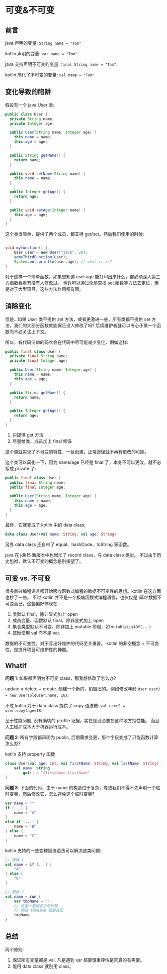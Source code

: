 # 可变&不可变

## 前言

java 声明的变量: `String name = "Tom"`

kotlin 声明的变量: `var name = "Tom"`

java 支持声明不可变的变量: `final String name = "Tom"`.

kotlin 简化了不可变的变量: `val name = "Tom"`

## 变化导致的陷阱

假设有一个 java User 类:

```java
public class User {
  private String name;
  private Integer age;

  public User(String name, Integer age) {
    this.name = name;
    this.age = age;
  }

  public String getName() {
    return name;
  }

  public void setName(String name) {
    this.name = name;
  }

  public Integer getAge() {
    return age;
  }

  public void setAge(Integer name) {
    this.age = age;
  }
}
```

这个类很简单，提供了两个成员，都支持 get/set。然后我们使用的时候:

```java

void myfunction() {
    User user = new User("jack", 20);
    someThirdFunction(User);
    System.out.println(user.age); // what it is?
}
```

对于这样一个简单函数，如果想知道 user.age 能打印出来什么，都必须深入第三方函数看看有没有人修改过。
也许可以通过全局查找 set 函数等方法去定位，但是对于大型项目，这些方法作用都有限。

## 消除变化

但是...如果 User 类不提供 set 方法，或者更激进一些，所有类都不提供 set 方法，我们的大部分函数就能保证没人修改了吗?
后续维护者就可以专心于某一个函数而不必关注上下文。

所以，有代码洁癖的码农会在代码中尽可能减少变化，例如这样:

```java
public final class User {
  private final String name;
  private final Integer age;

  public User(String name, Integer age) {
    this.name = name;
    this.age = age;
  }

  public String getName() {
    return name;
  }

  public Integer getAge() {
    return age;
  }
}
```

1. 只提供 get 方法
2. 尽量给类、成员加上 final 修饰

这个类就实现了不可变的特性，一旦创建，正常途径就不再有更改的可能。

这个类可以简化一下，因为 name/age 已经是 final 了，本身不可以更改，就不必写成 private 了:

```java
public final class User {
  public final String name;
  public final Integer age;

  public User(String name, Integer age) {
    this.name = name;
    this.age = age;
  }
}
```

最终，它就变成了 kotlin 中的 data class;

```kotlin
data class User(val name: String, val age: String)
```

另外 data class 还自带了 equal、hashCode、toString 等函数。

java 在 jdk15 新版本中也增加了 record class，与 data class 类似。
不过由于历史包袱，默认不可变的概念是别指望了。

## 可变 vs. 不可变

很多新兴编程语言都开始吸收函数式编程的数据不可变性的思想。kotlin 在这方面也抄了一些。
不过 kotlin 并不是一个极端函数式编程语言，也仅仅是 _偏向_ 数据不可变而已。这些偏好体现在:

1. 类默认 final，除非显式加上 open
2. 成员变量、函数默认 final，除非显式加上 open
3. 集合类型默认不可变，除非加上 mutable 前缀，如 `mutableListOf(...)`
4. 鼓励使用 val 而不是 var.

数据的不可变性，对于写出好维护的代码至关重要。
kotlin 的非空概念 + 不可变性，是提升项目可维护性的神器。

## WhatIf

**问题 1**: 如果都声明为不可变 class，那我想修改了怎么办?

update = delete + create. 创建一个新的，销毁旧的。例如修改年龄 `User user2 = new User(oldUser.name, 18)`。

不过 kotlin 对于 data class 提供了 copy 语法糖: `val user2 = user.copy(age=18)`

至于性能问题, 没有确切的 profile 证据，实在是没必要在这种地方抠性能。
而且人工维护成本大于机器运行成本。

**问题 2**: 所有字段都声明为 public, 后期需求变更，那个字段变成了只能函数计算怎么办?

kotlin 支持 property 函数

```kotlin
class User(val age: Int, val firstName: String, val lastName: String) {
    val name: String
        get() = "$firstName $lastName"
}
```

**问题 3**: 下面的代码，由于 name 的构造过于复杂，导致我们不得不先声明一个临时变量，然后修改它，怎么避免这个临时变量?

```kotlin
var name = ""
if (...) {
    name = "A"
}
else if (...) {
    name = "B"
} else {
    name = "C"
}
```

kotlin 支持的一些变种赋值语法可以解决这类问题:

```kotlin
// 情境 1
val name = if (...) {
    "A"
} else {
    "B"
}

// 情境 2
val name = run {
    var tmpName = ""
    // 这里一些很复杂的代码
    // 构造 tmpName 然后返回
    tmpName
}
```

## 总结

两个原则:

1. 保证所有变量都是 val. 凡是遇到 var 都要慎重评估是否真的有需要。
2. 能用 data class 就别用 class。

